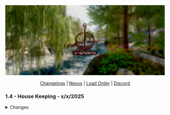 <!DOCTYPE html>
<html lang="en">
<head>
  <meta charset="UTF-8" />
  <meta name="viewport" content="width=device-width, initial-scale=1.0" />
  <link rel="preconnect" href="https://fonts.googleapis.com">
  <link rel="preconnect" href="https://fonts.gstatic.com" crossorigin>
  <link href="https://fonts.googleapis.com/css2?family=Roboto:ital,wght@0,100..900;1,100..900&display=swap" rel="stylesheet">
  <link rel="stylesheet" href="style/main.css">
</head>
<body>
<a href="https://www.nexusmods.com/skyrimspecialedition/mods/147012"><img src="https://github.com/ItzIvy05/SkyGround-Chronicles/blob/main/Resources/5.png"></a>

<p align="center">
  <a href="https://github.com/ItzIvy05/SkyGround-Chronicles/blob/main/CHANGELOG.md">Changelogs</a> |
  <a href="https://www.nexusmods.com/skyrimspecialedition/mods/147012">Nexus</a> |
  <a href="https://loadorderlibrary.com/lists/skyground-chronicles-2">Load Order</a> |
  <a href="https://discord.gg/FB62v6whbh">Discord</a>
</p>

### 1.4 - House Keeping - x/x/2025
<Details>
   <summary>Changes</summary>  
    
#### New Additions
~~~
Wine Duchess (3BA SMP)
Simply Knock SE - Simply Knock - Don't Just Walk Away From Me - Simply Knock SKSE64 DLL
Riton Windhelm
DD - Void Warblade by Vergi (New Hidden Sword)
LIM - Windhelm Fixes
Spaghetti's Cities - Windhelm
High Poly NPC Overhaul - JK's Skyrim
JK's Skyrim (Windhelm Only)
Voiced Narrative - Ghosts of the Tribunal (Creation Club)
Taunt Your Enemies - Taunting Matters
Remote Interactions
Babbling Brooks - A Water Audio Overhaul
Horse Whistle Key
Inns Can Be Closed
Snazzy Towns and Settlements
First Person Animations - For Some Mods
The Great Village of Kynesgrove
The Great Village of Kynesgrove Patch Collection
Rob's Bug Fixes - TGC Kynesgrove
Custom COTN Optimized Meshes
~~~

#### Removed
~~~
Skyrim Extended Cut - Saints and Seducers
   Skyrim Extended Cut Saints and Seducers - Quest Patch
   Extended Cut - Saints and Seducers Paper Map for FWMF
   Requiem - Extended Cut Saints and Seducers (ECSS)
   Witchy Wilderness Saints and Seducers patch
   Gore - Saints and Seducers Extended Cut
   Trad - Saints and Seducers Extended Cut Patch

Wyrmstooth - Core Mod
   Dragonborn Compatibility Patch
   2x Generative Upscaled Textures
   Rare Curios Ingredients
   Suleyk Retexture SE
   Requiem - Wyrmstooth (Updated)
   Wyrmstooth CBBE 3BA and (or) HIMBO Patch
   Wyrmstooth Paper Map for FWMF by Limon
   Wyrmstooth - Settings Loader
   Modpocalypse NPCs - Wyrmstooth
   Wyrmstooth Animated - ENB Light - Community Shader Light Limit Fix Light
   Nature of the Wild Lands 3.X - Wyrmstooth Compatibility Patch
   Xelzaz - Custom Fully Voiced Argonian Telvanni Follower - Xelzaz Anniversary Edition Update
   Missives - Solstheim Patch

Thunderchild - Epic Shouts and Immersion (Veryyyyyy script heavy and annyoying)
   Thunderchild Sky UI Compatibility Patch
   Requiem Ethereal Ignores Traps (Thunderchild)
   All the patches.

Requiem Lockbashing Damages Loot
Requiem - Lock Bash Threshold Meter
Requiem - Lock Bash Threshold Meter - Untarnished
Shouts of Stallholders
Sprint Swim Redux SKSE
HFs - Whiterun Temple bench - remodel
FYX - 3D Whiterun Castle Bridge
Skyrim Souls RE - Updated
Skyrim Souls RE - Updated - (Fixed)
Death Drop Overhaul
SkyUI - Survival Mode
Edge UI - Modern Skyrim Interface
Woodsheds of Skyrim (Too lazy to make patches)
Wielding Sun Stuff Hurts Vamps - Werewolf Silver Patch (Made my own)
Drift Material Fixes (No Longer needed)
Dirt Cliffs Enhancement - High Quality Ivy
Vanaheimr Landscapes - Lux Patch (No Longer needed)
Myrwatch - Editable Home Cells (Cell Bug Workaround) (No Longer needed)
Myrwatch - House Fix - USCCCP Patch (No Longer needed)
Myrwatch - TnE - MyrwatchVaultFix - USCCCP Patch (No Longer needed)
Trad_AE_Myrwatch_Requiem_Patch (No Longer needed)
Sunder and Wraithguard - Editable Vault Cell (Cell Bug Workaround) (No Longer needed)
Sunder and Wraithguard - Editable Vault Cell (Cell Bug Workaround) - USCCCP Patch (No Longer needed)
Sunder and Wraithguard - Vault Fix (No Longer needed)
CC Bittercup - Tweaks and Enhancements - TnE Patch (No Longer needed)
Expanded Towns and Cities - Rorikstead (Part of ETAC Complete)
Expanded Towns and Cities - Darkwater Crossing (Part of ETAC Complete)
The Great Town of Karthwasten SSE (Not compatible with ETAC and has nav mesh errors)
CC Arcane Accessories - Tweaks and Enhancements (Didn't like the changes done to some of the spell, Almost made them useless)
~~~

#### Updated
~~~
Vanaheimr Landscapes - AIO
Easy Console Commands
RedBag's Falkreath - Granite Hill Addon FOMOD
PhotoMode
Simple Hunting Overhaul
Better Third Person Selection - BTPS
Easy Console Commands
SkyParkour v3 - Procedural Parkour Framework (SPPF)
Object Categorization Framework - Some KID Patches - I4 - OCF
Skyrim Cut Content Restoration - Patch Collection
RedBag's Falkreath - Granite Hill Addon
NAT.CS III
DynDOLOD 3 Alpha
Riverwood Trader Is A Mess
DALC Fix Preset
Snazzy Location Resources
Snazzy Misc Locations AIO
Detection Meter AE Support
Icy Mesh Remaster
Bathing in Skyrim - Renewed
Voiced Narrative - Fishing
CC Myrwatch - Tweaks and Enhancements
CC Bittercup - Tweaks and Enhancements
Elemental Mastery Magic
Core Impact Framework (CIF)
Sonders Keyword Distribution Resources
CC Hendraheim - Tweaks and Enhancements
Growl - Werebeasts of Skyrim
Helmet Toggle 2
SSE Engine Fixes (SKSE Plugin)
Ivy Riverwood Overhaul
Docks of Riverwood
Legacy of the Dragonborn Patches (Official)
H.O.A. - Hyperspecific Occlusion Addon
Enhanced Rocks and Mountains - Complex Material and PBR
Flat World Map Framework
~~~

#### Fixes
~~~
Fixed Savior's Hide rating.
Skyfall's Fort Dawnguard Roofs - JK and ClefJ Combo patch
~~~

#### Changes
~~~
Removed the Wraiths added to the Myrwatch main cell (Myrwatch is already difficult to obtain, and the Wraiths make a mess in the cell).
Reverted unnecessary changes in the Werewolf Requiem Patch:
   Transformation timer restored to 90 seconds (down from 24 In-game hours).
   Attack distance increased from 0.35 to 0.75.
~~~
</Details>

</body>
</html>